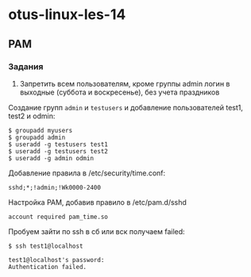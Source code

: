 # otus-linux-les-14
## PAM


### Задания  
1. Запретить всем пользователям, кроме группы admin логин в выходные (суббота и воскресенье), без учета праздников  

Создание групп `admin` и `testusers` и добавление пользователей test1, test2 и odmin:
 
```
$ groupadd myusers
$ groupadd admin
$ useradd -g testusers test1
$ useradd -g testusers test2
$ useradd -g admin odmin
```

Добавление правила в /etc/security/time.conf:

```
sshd;*;!admin;!Wk0000-2400
```

Настройка PAM, добавив правило в /etc/pam.d/sshd

```
account required pam_time.so
```

Пробуем зайти по ssh в сб или вск получаем failed:

```
$ ssh test1@localhost

test1@localhost's password:
Authentication failed.
```
